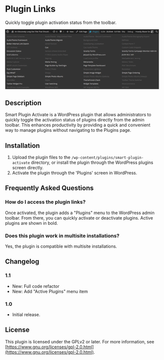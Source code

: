 # Plugin Links

Quickly toggle plugin activation status from the toolbar.

![smart-plugin-activate](screenshot-1.png)

## Description

Smart Plugin Activate is a WordPress plugin that allows administrators to quickly toggle the activation status of plugins directly from the admin toolbar. This enhances productivity by providing a quick and convenient way to manage plugins without navigating to the Plugins page.

## Installation

1. Upload the plugin files to the `/wp-content/plugins/smart-plugin-activate` directory, or install the plugin through the WordPress plugins screen directly.
2. Activate the plugin through the 'Plugins' screen in WordPress.

## Frequently Asked Questions

### How do I access the plugin links?

Once activated, the plugin adds a "Plugins" menu to the WordPress admin toolbar. From there, you can quickly activate or deactivate plugins. Active plugins are shown in bold.

### Does this plugin work in multisite installations?

Yes, the plugin is compatible with multisite installations.

## Changelog

### 1.1
* New: Full code refactor
* New: Add "Active Plugins" menu item

### 1.0
* Initial release.

## License

This plugin is licensed under the GPLv2 or later. For more information, see [https://www.gnu.org/licenses/gpl-2.0.html](https://www.gnu.org/licenses/gpl-2.0.html).
